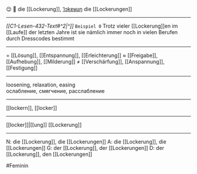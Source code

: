😌 🔴 die [[Lockerung]], [ˈlɔkɐʁʊŋ](https://youglish.com/pronounce/Lockerung/german)
die [[Lockerungen]]

---
*[[C1-Lesen-432-Text#^2|^]]* `Beispiel 0` Trotz vieler [[Lockerung]]en im [[Laufe]] der letzten Jahre ist sie nämlich immer noch in vielen Berufen durch Dresscodes bestimmt

---
= [[Lösung]], [[Entspannung]], [[Erleichterung]]
≈ [[Freigabe]], [[Aufhebung]], [[Milderung]]
≠ [[Verschärfung]], [[Anspannung]], [[Festigung]]

---
loosening, relaxation, easing  
ослабление, смягчение, расслабление

---
[[lockern]], [[locker]]

---
[[locker]]|[[ung]]
[[Lockerung]]


---
N: die [[Lockerung]], die [[Lockerungen]]
A: die [[Lockerung]], die [[Lockerungen]]
G: der [[Lockerung]], der [[Lockerungen]]
D: der [[Lockerung]], den [[Lockerungen]]

#Feminin 